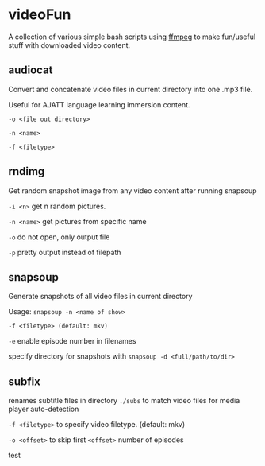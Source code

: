 # videoFun
A collection of various simple bash scripts using [ffmpeg](https://ffmpeg.org/) to make fun/useful stuff with downloaded video content.

**audiocat**
---
Convert and concatenate video files in current directory into one .mp3 file.

Useful for AJATT language learning immersion content. 

`-o <file out directory>`

`-n <name>`

`-f <filetype>`

**rndimg**
---
Get random snapshot image from any video content after running snapsoup

`-i <n>` get n random pictures.

`-n <name>` get pictures from specific name 

`-o` do not open, only output file

`-p` pretty output instead of filepath


**snapsoup**
---
Generate snapshots of all video files in current directory

Usage: `snapsoup -n <name of show>`

`-f <filetype> (default: mkv)`

`-e` enable episode number in filenames

specify directory for snapshots with `snapsoup -d <full/path/to/dir>`



**subfix**
---
renames subtitle files in directory `./subs` to match video files for media player auto-detection

`-f <filetype>` to specify video filetype. (default: mkv) 

`-o <offset>` to skip first `<offset>` number of episodes

test
